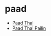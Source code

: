 # paad

 * [Paad Thai](../index/p/paad-thai-12713.json)
 * [Paad Thai Pailin](../index/p/paad-thai-pailin-11411.json)
